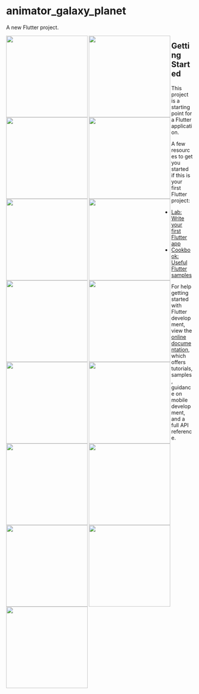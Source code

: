 # animator_galaxy_planet

A new Flutter project.

<img align="left" src="https://github.com/shraddhagaudani/animator_galaxy_planet/assets/122030732/f9925988-fa56-4e24-9006-43136e680736" width="220px">
<img align="left" src="https://github.com/shraddhagaudani/animator_galaxy_planet/assets/122030732/d776eb32-8017-4eff-a3ef-ae790b984995" width="220px">
<img align="left" src="https://github.com/shraddhagaudani/animator_galaxy_planet/assets/122030732/e2ccc0a9-5336-4a29-940d-a310630cb9b9" width="220px">

<img align="left" src="https://github.com/shraddhagaudani/animator_galaxy_planet/assets/122030732/4e483eeb-e0f3-42bc-8cc9-6b904db3e92e" width="220px">
<img align="left" src="https://github.com/shraddhagaudani/animator_galaxy_planet/assets/122030732/62e8e825-2980-4021-b308-48c4473849f5" width="220px">
<img align="left" src="https://github.com/shraddhagaudani/animator_galaxy_planet/assets/122030732/c0883c1e-d86a-4a56-b1a9-fbace83e06fc" width="220px">

<img align="left" src="https://github.com/shraddhagaudani/animator_galaxy_planet/assets/122030732/75cd9495-b903-4c24-9ce3-3b8e0c814269" width="220px">
<img align="left" src="https://github.com/shraddhagaudani/animator_galaxy_planet/assets/122030732/f5f7bcca-7c02-41dd-bff0-074157ef798d" width="220px">
<img align="left" src="https://github.com/shraddhagaudani/animator_galaxy_planet/assets/122030732/b39a4ba4-c8ca-4519-8fd9-6abde3a89e7d" width="220px">

<img align="left" src="https://github.com/shraddhagaudani/animator_galaxy_planet/assets/122030732/3c9f109a-ac29-4033-b709-0150e5f24b3f" width="220px">
<img align="left" src="https://github.com/shraddhagaudani/animator_galaxy_planet/assets/122030732/898ec46a-69ea-4003-801c-cbc894ebbf2e" width="220px">
<img align="left" src="https://github.com/shraddhagaudani/animator_galaxy_planet/assets/122030732/039f3880-010d-4584-834b-64488ab92a20" width="220px">

<img align="left" src="https://github.com/shraddhagaudani/animator_galaxy_planet/assets/122030732/ab454135-2eb0-435f-95bd-687dec6dd4f8" width="220px">
<img align="left" src="https://github.com/shraddhagaudani/animator_galaxy_planet/assets/122030732/4f835838-08a9-4a05-80ae-07947bbe358f" width="220px">
<img align="left" src="https://github.com/shraddhagaudani/animator_galaxy_planet/assets/122030732/d1c119b0-5b5a-4390-8b7f-c39085eff4f9" width="220px">

## Getting Started

This project is a starting point for a Flutter application.

A few resources to get you started if this is your first Flutter project:

- [Lab: Write your first Flutter app](https://docs.flutter.dev/get-started/codelab)
- [Cookbook: Useful Flutter samples](https://docs.flutter.dev/cookbook)

For help getting started with Flutter development, view the
[online documentation](https://docs.flutter.dev/), which offers tutorials,
samples, guidance on mobile development, and a full API reference.
